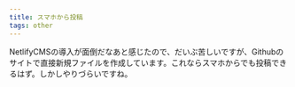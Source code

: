 ```yaml
---
title: スマホから投稿
tags: other
---
```


NetlifyCMSの導入が面倒だなあと感じたので、だいぶ苦しいですが、Githubのサイトで直接新規ファイルを作成しています。これならスマホからでも投稿できるはず。しかしやりづらいですね。
